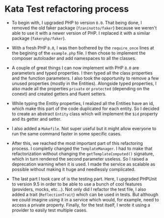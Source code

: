 # Kata Test refactoring process

- To begin with, I upgraded PHP to version `8.0`. That being done, I removed the old faker package (`fzaninotto/faker`) because we weren't able to use it with a newer version of PHP. I replaced it with a similar package (`fakerphp/faker`).


- With a fresh PHP `8.0`, I was then bothered by the `require_once` lines at the begining of the `example.php` file. I then chose to implement the composer autoloader and add namespaces to all the classes.


- A couple of great things I can now implement with PHP `8.0` are parameters and typed properties. I then typed all the class properties and the function parameters. I also took the opportunity to remove a few unused properties (mostly in the Entities). Alongside typed properties, I also made all the properties `private` or `protected` (depending on the conext) and created getters and fluent setters.


- While typing the Entitiy properties, I realized all the Entities have an id, which make this part of the code duplicated for each entity. So I decided to create an abstract `Entity` class which will implement the `$id` property and its getter and setter.


- I also added a `Makefile`. Not super useful but it might allow everyone to run the same command faster in some specific cases.


- After this, we reached the most important part of this refactoring process. I completly changed the `TemplateManager`. I had to make that refactorization without changing the `getTemplateComputed()` signature, which in turn rendered the second parameter useless. So I raised a deprecation warning when it is used. I made the service as scalable as possible without making it huge and needlessly complicated.


- The last part I took care of is the testing part. Here, I upgraded PHPUnit to version 9.5 in order to be able to use a bunch of cool features (providers, mocks, etc...). Not only did I refactor the test file, I also added a trait (`ReflectionTrait`) which can be used in tests. But although we could imagine using it in a service which would, for example, need to access a private property. Finally, for the test itself, I wrote it using a provider to easily test multiple cases.